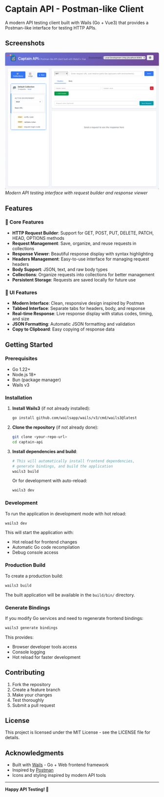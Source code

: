 # Captain API - Postman-like Client

A modern API testing client built with Wails (Go + Vue3) that provides a Postman-like interface for testing HTTP APIs.

## Screenshots

![Captain API Interface](./images/captain-api-image.png)
*Modern API testing interface with request builder and response viewer*

## Features

### 🚀 Core Features
- **HTTP Request Builder**: Support for GET, POST, PUT, DELETE, PATCH, HEAD, OPTIONS methods
- **Request Management**: Save, organize, and reuse requests in collections
- **Response Viewer**: Beautiful response display with syntax highlighting
- **Headers Management**: Easy-to-use interface for managing request headers
- **Body Support**: JSON, text, and raw body types
- **Collections**: Organize requests into collections for better management
- **Persistent Storage**: Requests are saved locally for future use

### 🎨 UI Features
- **Modern Interface**: Clean, responsive design inspired by Postman
- **Tabbed Interface**: Separate tabs for headers, body, and response
- **Real-time Response**: Live response display with status codes, timing, and size
- **JSON Formatting**: Automatic JSON formatting and validation
- **Copy to Clipboard**: Easy copying of response data

## Getting Started

### Prerequisites
- Go 1.22+ 
- Node.js 18+
- Bun (package manager)
- Wails v3

### Installation

1. **Install Wails3** (if not already installed):
   ```bash
   go install github.com/wailsapp/wails/v3/cmd/wails3@latest
   ```

2. **Clone the repository** (if not already done):
   ```bash
   git clone <your-repo-url>
   cd captain-api
   ```

3. **Install dependencies and build**:
   ```bash
   # This will automatically install frontend dependencies, 
   # generate bindings, and build the application
   wails3 build
   ```

   Or for development with auto-reload:
   ```bash
   wails3 dev
   ```

### Development

To run the application in development mode with hot reload:

```bash
wails3 dev
```

This will start the application with:
- Hot reload for frontend changes
- Automatic Go code recompilation
- Debug console access

### Production Build

To create a production build:

```bash
wails3 build
```

The built application will be available in the `build/bin/` directory.

### Generate Bindings

If you modify Go services and need to regenerate frontend bindings:

```bash
wails3 generate bindings
```

This provides:
- Browser developer tools access
- Console logging
- Hot reload for faster development

## Contributing

1. Fork the repository
2. Create a feature branch
3. Make your changes
4. Test thoroughly
5. Submit a pull request

## License

This project is licensed under the MIT License - see the LICENSE file for details.

## Acknowledgments

- Built with [Wails](https://wails.io/) - Go + Web frontend framework
- Inspired by [Postman](https://www.postman.com/)
- Icons and styling inspired by modern API tools

---

**Happy API Testing! 🚀**